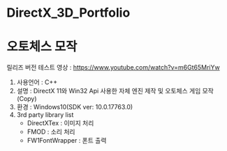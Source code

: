 # DirectX_3D_Portfolio
# 오토체스 모작

릴리즈 버전 테스트 영상 : https://www.youtube.com/watch?v=m6Gt65MriYw

1. 사용언어 : C++
2. 설명 : DirectX 11와 Win32 Api 사용한 자체 엔진 제작 및 오토체스 게임 모작(Copy)
3. 환경 : Windows10(SDK ver: 10.0.17763.0)
4. 3rd party library list
    - DirectXTex : 이미지 처리
    - FMOD : 소리 처리
    - FW1FontWrapper : 폰트 출력

